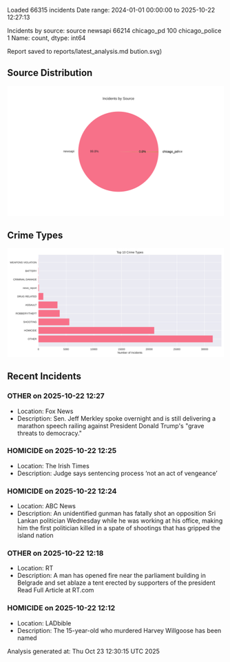 
Loaded 66315 incidents
Date range: 2024-01-01 00:00:00 to 2025-10-22 12:27:13

Incidents by source:
source
newsapi           66214
chicago_pd          100
chicago_police        1
Name: count, dtype: int64

Report saved to reports/latest_analysis.md
bution.svg)

## Source Distribution
![Source Distribution](images/source_distribution.svg)

## Crime Types
![Crime Types](images/crime_types.svg)

## Recent Incidents

### OTHER on 2025-10-22 12:27
- Location: Fox News
- Description: Sen. Jeff Merkley spoke overnight and is still delivering a marathon speech railing against President Donald Trump's "grave threats to democracy."


### HOMICIDE on 2025-10-22 12:25
- Location: The Irish Times
- Description: Judge says sentencing process ‘not an act of vengeance’


### HOMICIDE on 2025-10-22 12:24
- Location: ABC News
- Description: An unidentified gunman has fatally shot an opposition Sri Lankan politician Wednesday while he was working at his office, making him the first politician killed in a spate of shootings that has gripped the island nation


### OTHER on 2025-10-22 12:18
- Location: RT
- Description: A man has opened fire near the parliament building in Belgrade and set ablaze a tent erected by supporters of the president Read Full Article at RT.com


### HOMICIDE on 2025-10-22 12:12
- Location: LADbible
- Description: The 15-year-old who murdered Harvey Willgoose has been named

Analysis generated at: Thu Oct 23 12:30:15 UTC 2025
